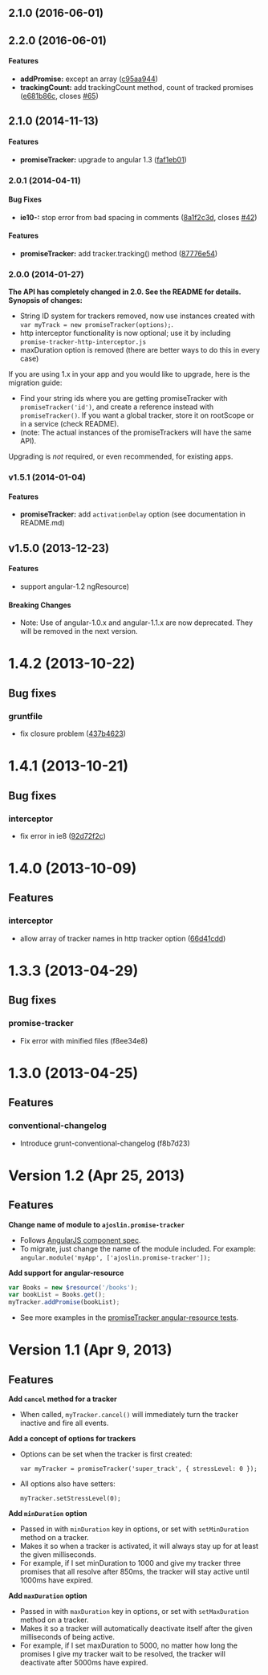 <a name="2.1.0"></a>
## 2.1.0 (2016-06-01)


<a name="2.2.0"></a>
## 2.2.0 (2016-06-01)


#### Features

* **addPromise:** except an array ([c95aa944](http://github.com/ajoslin/angular-promise-tracker/commit/c95aa944fb2b8c08d1f7e45a58f31fb6a3b2168f))
* **trackingCount:** add trackingCount method, count of tracked promises ([e681b86c](http://github.com/ajoslin/angular-promise-tracker/commit/e681b86c20f1c87b68a856aea1f413e6801669b1), closes [#65](http://github.com/ajoslin/angular-promise-tracker/issues/65))


<a name="2.1.0"></a>
## 2.1.0 (2014-11-13)


#### Features

* **promiseTracker:** upgrade to angular 1.3 ([faf1eb01](http://github.com/ajoslin/angular-promise-tracker/commit/faf1eb01e9ebfd5fe03f4683748a45498d5692e4))


<a name="2.0.1"></a>
### 2.0.1 (2014-04-11)


#### Bug Fixes

* **ie10-:** stop error from bad spacing in comments ([8a1f2c3d](http://github.com/ajoslin/angular-promise-tracker/commit/8a1f2c3dfbebc1477e0341e334f468a8b9325a3b), closes [#42](http://github.com/ajoslin/angular-promise-tracker/issues/42))


#### Features

* **promiseTracker:** add tracker.tracking() method ([87776e54](http://github.com/ajoslin/angular-promise-tracker/commit/87776e549c52b8ee446e53b3830893949d9aa451))


<a name="2.0.0"></a>
### 2.0.0 (2014-01-27)

**The API has completely changed in 2.0. See the README for details. Synopsis of changes:**

* String ID system for trackers removed, now use instances created with `var myTrack = new promiseTracker(options);`.
* http interceptor functionality is now optional; use it by including `promise-tracker-http-interceptor.js`
* maxDuration option is removed (there are better ways to do this in every case)

If you are using 1.x in your app and you would like to upgrade, here is the migration guide:

* Find your string ids where you are getting promiseTracker with `promiseTracker('id')`, and create a reference instead with `promiseTracker()`.  If you want a global tracker, store it on rootScope or in a service (check README).
* (note: The actual instances of the promiseTrackers will have the same API).

Upgrading is *not* required, or even recommended, for existing apps.


<a name="v1.5.1"></a>
### v1.5.1 (2014-01-04)

#### Features

* **promiseTracker:** add `activationDelay` option (see documentation in README.md)

<a name="v1.5.0"></a>
## v1.5.0 (2013-12-23)

#### Features

* support angular-1.2 ngResource)

#### Breaking Changes

* Note: Use of angular-1.0.x and angular-1.1.x are now deprecated.  They will be removed in the next version.

# 1.4.2 (2013-10-22)

## Bug fixes
### gruntfile

* fix closure problem ([437b4623](http://github.com/ajoslin/angular-promise-tracker/commits/437b4623))




# 1.4.1 (2013-10-21)



## Bug fixes
### interceptor

* fix error in ie8 ([92d72f2c](http://github.com/ajoslin/angular-promise-tracker/commits/92d72f2c))




# 1.4.0 (2013-10-09)

## Features
### interceptor

* allow array of tracker names in http tracker option ([66d41cdd](http://github.com/ajoslin/angular-promise-tracker/commits/66d41cdd))






# 1.3.3 (2013-04-29)

## Bug fixes
### promise-tracker

* Fix error with minified files (f8ee34e8)
# 1.3.0 (2013-04-25)


## Features
### conventional-changelog

* Introduce grunt-conventional-changelog (f8b7d23)




# Version 1.2 (Apr 25, 2013)

## Features

**Change name of module to `ajoslin.promise-tracker`**

  - Follows [AngularJS component spec](http://github.com/angular/angular-component-spec).
  - To migrate, just change the name of the module included. For example: `angular.module('myApp', ['ajoslin.promise-tracker']);`

**Add support for angular-resource**

  ```js
  var Books = new $resource('/books');
  var bookList = Books.get();
  myTracker.addPromise(bookList);
  ```
  - See more examples in the [promiseTracker angular-resource tests](http://github.com/ajoslin/angular-promise-tracker/tree/master/test/unit/resource.spec.js).


# Version 1.1 (Apr 9, 2013)

## Features

**Add `cancel` method for a tracker**

  - When called, `myTracker.cancel()` will immediately turn the tracker inactive and fire all events.

**Add a concept of options for trackers**

  - Options can be set when the tracker is first created:

    `var myTracker = promiseTracker('super_track', { stressLevel: 0 });`

  - All options also have setters:

    `myTracker.setStressLevel(0);`

**Add `minDuration` option**

  - Passed in with `minDuration` key in options, or set with `setMinDuration` method on a tracker.
  - Makes it so when a tracker is activated, it will always stay up for at least the given milliseconds.
  - For example, if I set minDuration to 1000 and give my tracker three promises that all resolve after 850ms, the tracker will stay active until 1000ms have expired.

**Add `maxDuration` option**

  - Passed in with `maxDuration` key in options, or set with `setMaxDuration` method on a tracker.
  - Makes it so a tracker will automatically deactivate itself after the given milliseconds of being active.
  - For example, if I set maxDuration to 5000, no matter how long the promises I give my tracker wait to be resolved, the tracker will deactivate after 5000ms have expired.
